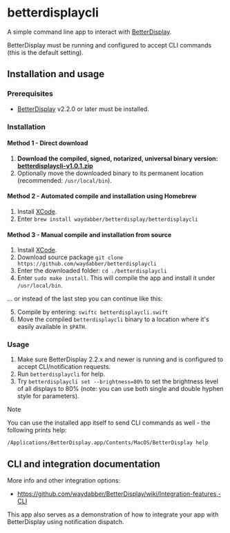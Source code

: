 # betterdisplaycli

A simple command line app to interact with [BetterDisplay](https://betterdisplay.pro).

BetterDisplay must be running and configured to accept CLI commands (this is the default setting).

## Installation and usage

### Prerequisites

- [BetterDisplay](https://betterdisplay.pro) v2.2.0 or later must be installed.

### Installation

#### Method 1 - Direct download

1. **Download the compiled, signed, notarized, universal binary version:
   [betterdisplaycli-v1.0.1.zip](https://github.com/waydabber/betterdisplaycli/releases/download/v1.0.1/betterdisplaycli-v1.0.1.zip)**
1. Optionally move the downloaded binary to its permanent location (recommended: `/usr/local/bin`).

#### Method 2 -  Automated compile and installation using Homebrew

1. Install [XCode](https://developer.apple.com/xcode).
1. Enter `brew install waydabber/betterdisplay/betterdisplaycli`

#### Method 3 -  Manual compile and installation from source

1. Install [XCode](https://developer.apple.com/xcode).
2. Download source package `git clone https://github.com/waydabber/betterdisplaycli`
3. Enter the downloaded folder: `cd ./betterdisplaycli`
4. Enter `sudo make install`. This will compile the app and install it under `/usr/local/bin`.

... or instead of the last step you can continue like this:

5. Compile by entering: `swiftc betterdisplaycli.swift`
6. Move the compiled `betterdisplaycli` binary to a location where it's easily available in `$PATH`.

### Usage

1. Make sure BetterDisplay 2.2.x and newer is running and is configured to accept CLI/notification requests.
1. Run `betterdisplaycli` for help.
1. Try `betterdisplaycli set --brightness=80%` to set the brightness level of all displays to 80% (note: you can use both single and double hyphen style for parameters).

> [!NOTE]
> You can use the installed app itself to send CLI commands as well - the following prints help:
> 
> `/Applications/BetterDisplay.app/Contents/MacOS/BetterDisplay help`

## CLI and integration documentation

More info and other integration options:

- https://github.com/waydabber/BetterDisplay/wiki/Integration-features,-CLI

This app also serves as a demonstration of how to integrate your app with BetterDisplay using notification dispatch.
